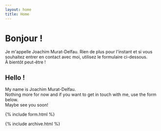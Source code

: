 ```yaml
---
layout: home
title: Home
---
```


# Bonjour !

Je m'appelle Joachim Murat-Delfau.
Rien de plus pour l'instant et si vous souhaitez entrer en contact avec moi, utilisez le formulaire ci-dessous.  
À bientôt peut-être !  

## Hello !  

My name is Joachim Murat-Delfau.  
Nothing more for now and if you want to get in touch with me, use the form below.  
Maybe see you soon!  

{% include form.html %}
  
{% include archive.html %}
